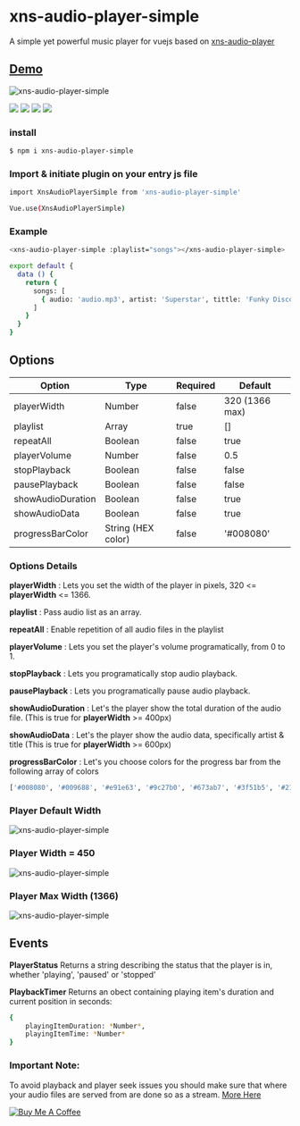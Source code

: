 # xns-audio-player-simple
A simple yet powerful music player for vuejs based on [xns-audio-player](https://github.com/xinnks/xns-audio-player "xns-audio-player") 

## [Demo](https://jamesinkala.me/awesomeness "xns-audio-player-simple demo")

![xns-audio-player-simple](https://res.cloudinary.com/djx5h4cjt/image/upload/v1581286605/xns-audio-player-simple/xns-audio-player-simple-2.0.0.gif "xns-audio-player-simple")

[![](https://badgen.net/npm/v/xns-audio-player-simple)](https://badgen.net/npm/v/xns-audio-player-simple) [![](https://badgen.net/npm/license/xns-audio-player-simple)](https://badgen.net/npm/license/xns-audio-player-simple) [![](https://badgen.net/packagephobia/publish/xns-audio-player-simple)](https://badgen.net/packagephobia/publish/xns-audio-player-simple) [![](https://badgen.net/bundlephobia/minzip/xns-audio-player-simple)](https://badgen.net/bundlephobia/minzip/xns-audio-player-simple)

### install

```sh
$ npm i xns-audio-player-simple
```


### Import & initiate plugin on your entry js file

```sh
import XnsAudioPlayerSimple from 'xns-audio-player-simple'

Vue.use(XnsAudioPlayerSimple)
```

### Example

```sh
<xns-audio-player-simple :playlist="songs"></xns-audio-player-simple>
```

```sh
export default {
  data () {
    return {
      songs: [
        { audio: 'audio.mp3', artist: 'Superstar', tittle: 'Funky Disco House', album: 'Alpha Zulu', cover: 'cover-art.jpg' }, ...
      ]
    }
  }
}
```

## Options

| Option | Type | Required | Default |
| ------ | ---- | -------- | ------- |
| playerWidth | Number | false | 320 (1366 max) |
| playlist | Array | true | [] |
| repeatAll | Boolean | false | true |
| playerVolume | Number | false | 0.5 |
| stopPlayback | Boolean | false | false |
| pausePlayback | Boolean | false | false |
| showAudioDuration | Boolean | false | true |
| showAudioData | Boolean | false | true |
| progressBarColor | String (HEX color) | false | '#008080' |


### Options Details

__playerWidth__ : Lets you set the width of the player in pixels, 320 <= __playerWidth__ <= 1366.

__playlist__ : Pass audio list as an array.

__repeatAll__ : Enable repetition of all audio files in the playlist

__playerVolume__ : Lets you set the player's volume programatically, from 0 to 1.

__stopPlayback__ : Lets you programatically stop audio playback.

__pausePlayback__ : Lets you programatically pause audio playback.

__showAudioDuration__ : Let's the player show the total duration of the audio file. (This is true for __playerWidth__ >= 400px)

__showAudioData__ : Let's the player show the audio data, specifically artist & title (This is true for __playerWidth__ >= 600px)

__progressBarColor__ : Let's you choose colors for the progress bar from the following array of colors 
```sh
['#008080', '#009688', '#e91e63', '#9c27b0', '#673ab7', '#3f51b5', '#2196f3', '#00bcd4', '#4caf50', '#ff9800', '#607d8b', '#795548']
```

### Player Default Width ###
![xns-audio-player-simple](https://res.cloudinary.com/djx5h4cjt/image/upload/v1581211589/xns-audio-player-simple/small-player.gif "xns-audio-player-simple")

### Player Width = 450 ###
![xns-audio-player-simple](https://res.cloudinary.com/djx5h4cjt/image/upload/v1581211587/xns-audio-player-simple/medium-player.gif "xns-audio-player-simple")

### Player Max Width (1366) ###
![xns-audio-player-simple](https://res.cloudinary.com/djx5h4cjt/image/upload/v1581211588/xns-audio-player-simple/large-player.gif "xns-audio-player-simple")


## Events

__PlayerStatus__
Returns a string describing the status that the player is in, whether 'playing', 'paused' or 'stopped'

__PlaybackTimer__
Returns an obect containing playing item's duration and current position in seconds:
```sh
{
	playingItemDuration: *Number*,
	playingItemTime: *Number*
}
```

### Important Note: ###

To avoid playback and player seek issues you should make sure that where your audio files are served from are done so as a stream. [More Here](http://pervasivecode.blogspot.com/2012/09/currenttime-not-working-with-html5.html)

[![Buy Me A Coffee](https://cdn.buymeacoffee.com/buttons/default-orange.png)](https://www.buymeacoffee.com/Xinnks)
